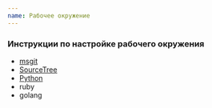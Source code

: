 ```yaml
---
name: Рабочее окружение
---
```


### Инструкции по настройке рабочего окружения

* [msgit](http://vanessa.services/docs/intro/instruction-msgit)
* [SourceTree](http://vanessa.services/docs/intro/instruction-sourcetree)
* [Python](http://vanessa.services/docs/intro/instruction-python)
* ruby
* golang